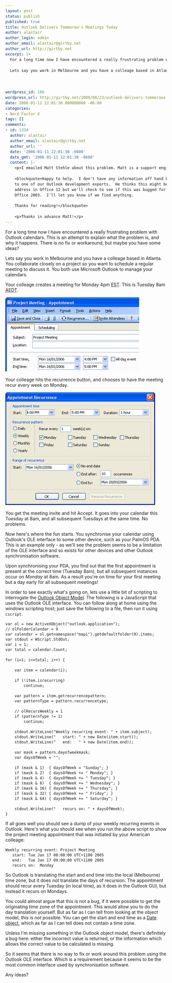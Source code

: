 ```yaml
---
layout: post
status: publish
published: true
title: Outlook Delivers Tommorow's Meetings Today
author: alastair
author_login: admin
author_email: alastair@girtby.net
author_url: http://girtby.net
excerpt: |+
  For a long time now I have encountered a really frustrating problem with Outlook calendars. This is an attempt to explain what the problem is, and why it happens. There is no fix or workaround, but maybe you have some ideas?

  Lets say you work in Melbourne and you have a colleage based in Atlanta. You collaborate closely on a project so you want to schedule a regular meeting to discuss it. You both use Microsoft Outlook to manage your calendars.



wordpress_id: 166
wordpress_url: http://girtby.net/2008/08/23/outlook-delivers-tommorows-meetings-today
date: 2006-01-11 22:01:30.000000000 -06:00
categories:
- Nerd Factor X
tags: []
comments:
- id: 1334
  author: alastair
  author_email: alastair@girtby.net
  author_url: ''
  date: '2006-01-11 22:01:30 -0600'
  date_gmt: '2006-01-11 22:01:30 -0600'
  content: |-
    <p>I emailed Matt Stehle about this problem. Matt is a support engineer for Microsoft, focusing on Messaging APIs. He also runs the excellent <a href="http://blogs.msdn.com/mstehle/" rel="nofollow">CDOs and CDONTS of Messaging Development</a> blog. He replied with the following:</p>

    <blockquote>Happy to help.  I don't have any information off hand but I did show it
    to one of our Outlook development experts.  He thinks this might be
    address in Office 12 but we'll check to see if this was bugged for
    Office 2003.  I'll let you know if we find anything.

    Thanks for reading!</blockquote>

    <p>Thanks in advance Matt!</p>
---
```

For a long time now I have encountered a really frustrating problem with Outlook calendars. This is an attempt to explain what the problem is, and why it happens. There is no fix or workaround, but maybe you have some ideas?

Lets say you work in Melbourne and you have a colleage based in Atlanta. You collaborate closely on a project so you want to schedule a regular meeting to discuss it. You both use Microsoft Outlook to manage your calendars.



<a id="more"></a><a id="more-166"></a>


Your colleage creates a meeting for Monday 4pm <abbr title="Eastern Standard Time (US)">EST</abbr>. This is Tuesday 8am <abbr title="Australian Eastern Daylight Time">AEDT</abbr>.

<img src="/images/appointment-startend.png" width="418" height="231" alt="Screenshot showing the start and end time of the meeting in the US time zone." class="centered"/>

Your colleage hits the recurrence button, and chooses to have the meeting recur every week on Monday.

<img src="/images/appointment-recur.png" width="468" height="351" alt="Screenshot showing the recurrence dialog box with weekly recurrence selected" class="centered"/>

You get the meeting invite and hit Accept. It goes into your calendar this Tuesday at 8am, and all subsequent Tuesdays at the same time. No problems.

Now here's where the fun starts. You synchronise your calendar using Outlook's OLE interface to some other device, such as your PalmOS PDA. This is an example only - as we'll see the problem seems to be a limitation of the OLE interface and so exists for other devices and other Outlook synchronisation software.

Upon synchronising your PDA, you find out that the first appointment is present at the correct time (Tuesday 8am), but all subsequent instances occur on *Monday* at 8am. As a result you're on time for your first meeting but a day early for all subsequent meetings!

In order to see exactly what's going on, lets use a little bit of scripting to interrogate the [Outlook Object Model](http://msdn.microsoft.com/library/default.asp?url=/library/en-us/vbaol11/html/oltocommap_HV01049998.asp). The following is a JavaScript that uses the Outlook OLE interface. You can follow along at home using the windows scripting host; just save the following to a file, then run it using `cscript`.

    var ol = new ActiveXObject("outlook.application");
    // olFolderCalendar = 9
    var calendar = ol.getnamespace("mapi").getdefaultfolder(9).items;
    var stdout = WScript.StdOut;
    var i = 1;
    var total = calendar.Count;

    for (i=1; i<=total; i++) {

        var item = calendar(i);

        if (!item.isrecurring)
            continue;

        var pattern = item.getrecurrencepattern;
        var patternType = pattern.recurrencetype;

        // olRecursWeekly = 1
        if (patternType != 1)
            continue;

        stdout.WriteLine("Weekly recurring event: " + item.subject);
        stdout.WriteLine("   start: " + new Date(item.start));
        stdout.WriteLine("   end:   " + new Date(item.end));

        var mask = pattern.dayofweekmask;
        var daysOfWeek = "";

        if (mask & 1)  { daysOfWeek = "Sunday"; }
        if (mask & 2)  { daysOfWeek += " Monday"; }
        if (mask & 4)  { daysOfWeek += " Tuesday"; }
        if (mask & 8)  { daysOfWeek += " Wednesday"; }
        if (mask & 16) { daysOfWeek += " Thursday"; }
        if (mask & 32) { daysOfWeek += " Friday"; }
        if (mask & 64) { daysOfWeek += " Saturday"; }

        stdout.WriteLine("   recurs on: " + daysOfWeek);
    }

If all goes well you should see a dump of your weekly recurring events in Outlook. Here's what you should see when you run the above script to show the project meeting appointment that was initiated by your American colleage:

    Weekly recurring event: Project Meeting
       start: Tue Jan 17 08:00:00 UTC+1100 2005
       end:   Tue Jan 17 09:00:00 UTC+1100 2005
       recurs on:  Monday

So Outlook is translating the start and end time into the local (Melbourne) time zone, but it does *not* translate the days of recursion. The appointment should recur every Tuesday (in local time), as it does in the Outlook GUI, but instead it recurs on Mondays.

You could almost argue that this is not a bug, if it were possible to get the originating time zone of the appointment. This would allow you to do the day translation yourself. But as far as I can tell from looking at the object model, this is *not* possible. You can get the start and end time as a [Date object](http://msdn.microsoft.com/library/default.asp?url=/library/en-us/dnvbadev/html/whatisdatehowdiditgetthere.asp), which as far as I can tell does not contain a time zone.

Unless I'm missing something in the Outlook object model, there's definitely a bug here: either the incorrect value is returned, or the information which allows the correct value to be calculated is missing.

So it seems that there is no way to fix or work around this problem using the Outlook OLE interface. Which is a requirement because it seems to be the most common interface used by synchronisation software.

Any ideas?

